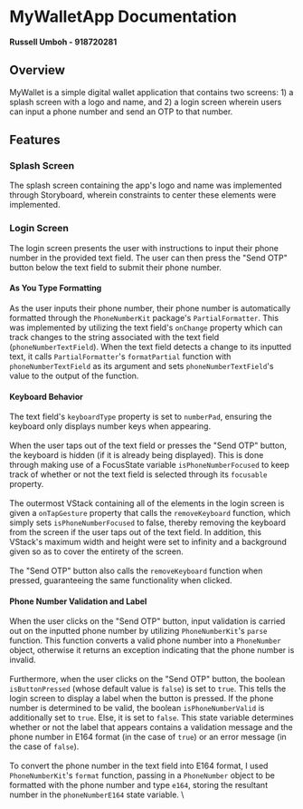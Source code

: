 #  MyWalletApp Documentation
**Russell Umboh - 918720281**

## Overview
MyWallet is a simple digital wallet application that contains two screens: 1) a
splash screen with a logo and name, and 2) a login screen wherein users can
input a phone number and send an OTP to that number.

## Features
### Splash Screen
The splash screen containing the app's logo and name was implemented through
Storyboard, wherein constraints to center these elements were implemented.

### Login Screen
The login screen presents the user with instructions to input their phone number in the provided text field. The user can then press the "Send OTP" button below the text field to submit their phone number.

#### As You Type Formatting
As the user inputs their phone number, their phone number is automatically
formatted through the `PhoneNumberKit` package's `PartialFormatter`. This was
implemented by utilizing the text field's `onChange` property which can track
changes to the string associated with the text field (`phoneNumberTextField`).
When the text field detects a change to its inputted text, it calls
`PartialFormatter`'s `formatPartial` function with `phoneNumberTextField` as its
argument and sets `phoneNumberTextField`'s value to the output of the function. 

#### Keyboard Behavior
The text field's `keyboardType` property is set to `numberPad`, ensuring the
keyboard only displays number keys when appearing. \
\
When the user taps out of the text field or presses the "Send OTP" button, the
keyboard is hidden (if it is already being displayed). This is done through
making use of a FocusState variable `isPhoneNumberFocused` to keep track of
whether or not the text field is selected through its `focusable` property. \
\
The outermost VStack containing all of the elements in the login screen is given
a `onTapGesture` property that calls the `removeKeyboard` function, which simply
sets `isPhoneNumberFocused` to false, thereby removing the keyboard from the
screen if the user taps out of the text field. In addition, this VStack's
maximum width and height were set to infinity and a background given so as to
cover the entirety of the screen. \
\
The "Send OTP" button also calls the
`removeKeyboard` function when pressed, guaranteeing the same functionality when
clicked.

#### Phone Number Validation and Label
When the user clicks on the "Send OTP" button, input validation is carried out
on the inputted phone number by utilizing `PhoneNumberKit`'s `parse` function.
This function converts a valid phone number into a `PhoneNumber` object,
otherwise it returns an exception indicating that the phone number is invalid. \
\
Furthermore, when the user clicks on the "Send OTP" button, the boolean
`isButtonPressed` (whose default value is `false`) is set to `true`. This tells
the login screen to display a label when the button is pressed. If the phone
number is determined to be valid, the boolean `isPhoneNumberValid` is
additionally set to `true`. Else, it is set to `false`. This state variable
determines whether or not the label that appears contains a validation message
and the phone number in E164 format (in the case of `true`) or an error message
(in the case of `false`). \
\
To convert the phone number in the text field into E164 format, I used
`PhoneNumberKit`'s `format` function, passing in a `PhoneNumber` object to be
formatted with the phone number and type `e164`, storing the resultant number in
the `phoneNumberE164` state variable. \